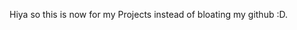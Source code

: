 Hiya so this is now for my Projects instead of bloating my github :D.                                                                      
